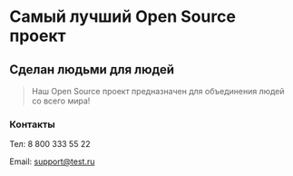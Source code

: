 # Самый лучший Open Source проект

## Сделан людьми для людей

> Наш Open Source проект предназначен для объединения людей со всего мира!

### Контакты
Тел: 8 800 333 55 22

Email: [support@test.ru](mailto:support@test.ru)
